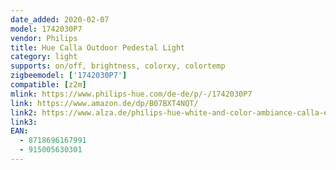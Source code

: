```yaml
---
date_added: 2020-02-07
model: 1742030P7
vendor: Philips
title: Hue Calla Outdoor Pedestal Light
category: light
supports: on/off, brightness, colorxy, colortemp
zigbeemodel: ['1742030P7']
compatible: [z2m]
mlink: https://www.philips-hue.com/de-de/p/-/1742030P7
link: https://www.amazon.de/dp/B07BXT4NQT/
link2: https://www.alza.de/philips-hue-white-and-color-ambiance-calla-extention-1742030p7-d5310831.htm
link3: 
EAN:
  - 8718696167991
  - 915005630301
---
```


